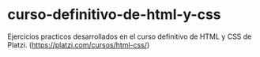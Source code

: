 # curso-definitivo-de-html-y-css
Ejercicios practicos desarrollados en el curso definitivo de HTML y CSS de Platzi. (https://platzi.com/cursos/html-css/)
